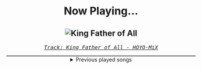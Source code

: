 <div align="center"> 
<h1>Now Playing...</h1>

![King Father of All](https://i.scdn.co/image/ab67616d00001e02f5ca62f23db8d854bd2fdd34)
--
_<samp><a href="https://open.spotify.com/track/16S2nBNkbAJILUx7XBfXP1">Track: King Father of All - HOYO-MiX</a></samp>_

<div style="border: 1px #4B5054 solid"></div>
<details>
  <summary>
    Previous played songs
  </summary>
  <table>
    <thead>
      <tr>
        <th>
          Artist
        </th>
        <th>
          Song
        </th>
        <th>
          Link
        </th>
      </tr>
    </thead>
    <tbody>
      <tr><td>HOYO-MiX</td><td>King Father of All</td><td><a href="https://open.spotify.com/track/16S2nBNkbAJILUx7XBfXP1">https://open.spotify.com/track/16S2nBNkbAJILUx7XBfXP1</a></td></tr><tr><td>HOYO-MiX</td><td>To All Things Strifeful</td><td><a href="https://open.spotify.com/track/0V0BUwBtJKQGUVUCe6Me3G">https://open.spotify.com/track/0V0BUwBtJKQGUVUCe6Me3G</a></td></tr><tr><td>HOYO-MiX</td><td>Battle Hymn of the Golden Blood</td><td><a href="https://open.spotify.com/track/1xg7PfZe6nKf7BLvAw0VtF">https://open.spotify.com/track/1xg7PfZe6nKf7BLvAw0VtF</a></td></tr><tr><td>Morgana</td><td>Schwarm</td><td><a href="https://open.spotify.com/track/3KiANrzozsktALYFjS3SnN">https://open.spotify.com/track/3KiANrzozsktALYFjS3SnN</a></td></tr><tr><td>Rocco Minichiello</td><td>Treachery (from "Bleach") - Metal Version</td><td><a href="https://open.spotify.com/track/6DedcdH8ri4pgtllVhPbLx">https://open.spotify.com/track/6DedcdH8ri4pgtllVhPbLx</a></td></tr><tr><td>HOYO-MiX</td><td>King Father of All</td><td><a href="https://open.spotify.com/track/16S2nBNkbAJILUx7XBfXP1">https://open.spotify.com/track/16S2nBNkbAJILUx7XBfXP1</a></td></tr><tr><td>HOYO-MiX</td><td>Battle Hymn of the Golden Blood</td><td><a href="https://open.spotify.com/track/1xg7PfZe6nKf7BLvAw0VtF">https://open.spotify.com/track/1xg7PfZe6nKf7BLvAw0VtF</a></td></tr><tr><td>HOYO-MiX</td><td>King Father of All</td><td><a href="https://open.spotify.com/track/16S2nBNkbAJILUx7XBfXP1">https://open.spotify.com/track/16S2nBNkbAJILUx7XBfXP1</a></td></tr><tr><td>HOYO-MiX</td><td>Battle Hymn of the Golden Blood</td><td><a href="https://open.spotify.com/track/1xg7PfZe6nKf7BLvAw0VtF">https://open.spotify.com/track/1xg7PfZe6nKf7BLvAw0VtF</a></td></tr><tr><td>HOYO-MiX</td><td>Battle Hymn of the Golden Blood</td><td><a href="https://open.spotify.com/track/1xg7PfZe6nKf7BLvAw0VtF">https://open.spotify.com/track/1xg7PfZe6nKf7BLvAw0VtF</a></td></tr><tr><td>HOYO-MiX</td><td>King Father of All</td><td><a href="https://open.spotify.com/track/16S2nBNkbAJILUx7XBfXP1">https://open.spotify.com/track/16S2nBNkbAJILUx7XBfXP1</a></td></tr><tr><td>HOYO-MiX</td><td>To All Things Strifeful</td><td><a href="https://open.spotify.com/track/0V0BUwBtJKQGUVUCe6Me3G">https://open.spotify.com/track/0V0BUwBtJKQGUVUCe6Me3G</a></td></tr><tr><td>HOYO-MiX</td><td>Battle Hymn of the Golden Blood</td><td><a href="https://open.spotify.com/track/1xg7PfZe6nKf7BLvAw0VtF">https://open.spotify.com/track/1xg7PfZe6nKf7BLvAw0VtF</a></td></tr><tr><td>HOYO-MiX</td><td>King Father of All</td><td><a href="https://open.spotify.com/track/16S2nBNkbAJILUx7XBfXP1">https://open.spotify.com/track/16S2nBNkbAJILUx7XBfXP1</a></td></tr><tr><td>HOYO-MiX</td><td>To All Things Strifeful</td><td><a href="https://open.spotify.com/track/0V0BUwBtJKQGUVUCe6Me3G">https://open.spotify.com/track/0V0BUwBtJKQGUVUCe6Me3G</a></td></tr><tr><td>Architects</td><td>Chandelier</td><td><a href="https://open.spotify.com/track/1B2OVlFv8mHREUCXzAQBXx">https://open.spotify.com/track/1B2OVlFv8mHREUCXzAQBXx</a></td></tr><tr><td>Memphis May Fire</td><td>Necessary Evil</td><td><a href="https://open.spotify.com/track/2G91nFrzyWo39ICtBCzBDv">https://open.spotify.com/track/2G91nFrzyWo39ICtBCzBDv</a></td></tr><tr><td>Memphis May Fire</td><td>Infection</td><td><a href="https://open.spotify.com/track/14rbeKszbHnmezd1nMFsCz">https://open.spotify.com/track/14rbeKszbHnmezd1nMFsCz</a></td></tr><tr><td>Windwaker</td><td>Vertigo</td><td><a href="https://open.spotify.com/track/1dgAjlXQjsXJn9osRa6JPV">https://open.spotify.com/track/1dgAjlXQjsXJn9osRa6JPV</a></td></tr><tr><td>Harper</td><td>Thorn In My Side</td><td><a href="https://open.spotify.com/track/7jDhrmsTOZ6TeT9LcC14OF">https://open.spotify.com/track/7jDhrmsTOZ6TeT9LcC14OF</a></td></tr>
    </tbody>
  </table>
</details>

</div>
